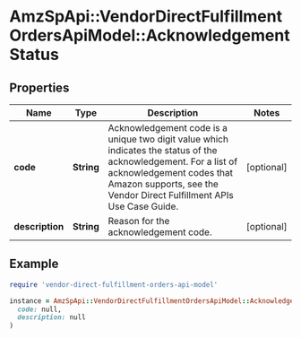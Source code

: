 # AmzSpApi::VendorDirectFulfillmentOrdersApiModel::AcknowledgementStatus

## Properties

| Name | Type | Description | Notes |
| ---- | ---- | ----------- | ----- |
| **code** | **String** | Acknowledgement code is a unique two digit value which indicates the status of the acknowledgement. For a list of acknowledgement codes that Amazon supports, see the Vendor Direct Fulfillment APIs Use Case Guide. | [optional] |
| **description** | **String** | Reason for the acknowledgement code. | [optional] |

## Example

```ruby
require 'vendor-direct-fulfillment-orders-api-model'

instance = AmzSpApi::VendorDirectFulfillmentOrdersApiModel::AcknowledgementStatus.new(
  code: null,
  description: null
)
```

